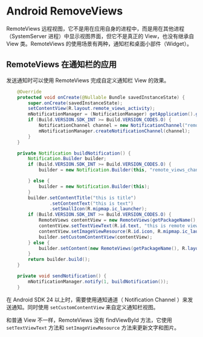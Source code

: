 # Android RemoveViews

RemoteViews 远程视图，它不是用在应用自身的进程中，而是用在其他进程（SystemServer 进程）中显示视图界面，但它不是真正的 View，也没有继承自 View 类。RemoteViews 的使用场景有两种，通知栏和桌面小部件（Widget）。

## RemoteViews 在通知栏的应用

发送通知时可以使用 RemoteViews 完成自定义通知栏 View 的效果。

```java
    @Override
    protected void onCreate(@Nullable Bundle savedInstanceState) {
        super.onCreate(savedInstanceState);
        setContentView(R.layout.remote_views_activity);
        mNotificationManager = (NotificationManager) getApplication().getApplicationContext().getSystemService(Context.NOTIFICATION_SERVICE);
        if (Build.VERSION.SDK_INT >= Build.VERSION_CODES.O) {
            NotificationChannel channel = new NotificationChannel("remote_views_chan", "remote views", NotificationManager.IMPORTANCE_HIGH);
            mNotificationManager.createNotificationChannel(channel);
        }
    }

    private Notification buildNotification() {
        Notification.Builder builder;
        if (Build.VERSION.SDK_INT >= Build.VERSION_CODES.O) {
            builder = new Notification.Builder(this, "remote_views_chan");

        } else {
            builder = new Notification.Builder(this);
        }
        builder.setContentTitle("this is title")
                .setContentText("this is text")
                .setSmallIcon(R.mipmap.ic_launcher);
        if (Build.VERSION.SDK_INT >= Build.VERSION_CODES.O) {
            RemoteViews contentView = new RemoteViews(getPackageName(), R.layout.notification_layout);
            contentView.setTextViewText(R.id.text, "this is remote view text");
            contentView.setImageViewResource(R.id.icon, R.mipmap.ic_launcher);
            builder.setCustomContentView(contentView);
        } else {
            builder.setContent(new RemoteViews(getPackageName(), R.layout.notification_layout));
        }
        return builder.build();
    }

    private void sendNotification() {
        mNotificationManager.notify(1, buildNotification());
    }
```

在 Android SDK 24 以上时，需要使用通知通道（ Notification Channel ）来发送通知。同时使用 `setCustomContentView` 来自定义通知栏视图。

和普通 View 不一样，RemoteViews 没有 findViewById 方法，它使用 `setTextViewText` 方法和 `setImageViewResource` 方法来更新文字和图片。
